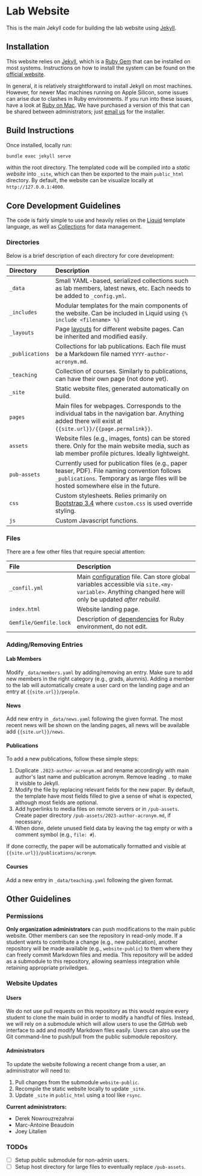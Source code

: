 # Lab Website

This is the main Jekyll code for building the lab website using [Jekyll](https://jekyllrb.com/).

## Installation

This website relies on [Jekyll](https://jekyllrb.com/), which is a [Ruby Gem](https://rubygems.org/) that can be installed on most systems. Instructions on how to install the system can be found on the [official website](https://jekyllrb.com/docs/installation/). 

In general, it is relatively straightforward to install Jekyll on most machines. However, for newer Mac machines running on Apple Silicon, some issues can arise due to clashes in Ruby environments. If you run into these issues, have a look at [Ruby on Mac](https://www.rubyonmac.dev/). We have purchased a version of this that can be shared between administrators; just [email us](mailto:joey.litalien@mail.mcgill.ca) for the installer.

## Build Instructions

Once installed, locally run:

```bash
bundle exec jekyll serve 
```

within the root directory. The templated code will be compiled into a *static website* into `_site`, which can then be exported to the main `public_html` directory. By default, the website can be visualize locally at `http://127.0.0.1:4000`.

## Core Development Guidelines

The code is fairly simple to use and heavily relies on the [Liquid](https://shopify.github.io/liquid/) template language, as well as [Collections](https://jekyllrb.com/docs/collections/) for data management. 

### Directories 
Below is a brief description of each directory for core development:

| Directory | Description |
|:-|:-|
|`_data`| Small YAML-based, serialized collections such as lab members, latest news, etc. Each needs to be added to `_config.yml`. |
|`_includes`| Modular templates for the main components of the website. Can be included in Liquid using `{% include <filename> %}` |
|`_layouts`| Page [layouts](https://jekyllrb.com/docs/step-by-step/04-layouts/) for different website pages. Can be inherited and modified easily.
|`_publications`| Collections for lab publications. Each file must be a Markdown file named `YYYY-author-acronym.md`.|
|`_teaching`| Collection of courses. Similarly to publications, can have their own page (not done yet).|
|`_site`| Static website files, generated automatically on build.|
|`pages`| Main files for webpages. Corresponds to the individual tabs in the navigation bar. Anything added there will exist at `{{site.url}}/{{page.permalink}}`.|
|`assets`| Website files (e.g., images, fonts) can be stored there. Only for the main website media, such as lab member profile pictures. Ideally lightweight.|
|`pub-assets`| Currently used for publication files (e.g., paper teaser, PDF). File naming convention follows `_publications`. Temporary as large files will be hosted somewhere else in the future.
|`css`|Custom stylesheets. Relies primarily on [Bootstrap 3.4](https://getbootstrap.com/docs/3.4/) where `custom.css` is used override styling.
|`js`|Custom Javascript functions.|

### Files
There are a few other files that require special attention:

| File | Description |
|:-|:-|
|`_confil.yml`|Main [configuration](https://jekyllrb.com/docs/configuration/) file. Can store global variables accessible via `site.<my-variable>`. Anything changed here will only be updated *after rebuild*. | 
|`index.html`| Website landing page.|
|`Gemfile/Gemfile.lock`|Description of [dependencies](https://bundler.io/guides/gemfile.html) for Ruby environment, do not edit.|

### Adding/Removing Entries

#### Lab Members

Modify `_data/members.yaml` by adding/removing an entry. Make sure to add new members in the right category (e.g., grads, alumnis). Adding a member to the lab will automatically create a user card on the landing page and an entry at `{{site.url}}/people`.

#### News

Add new entry in `_data/news.yaml` following the given format. The most recent news will be shown on the landing pages, all news will be available add `{{site.url}}/news`.

#### Publications

To add a new publications, follow these simple steps:

1) Duplicate `.2023-author-acronym.md` and rename accordingly with main author's last name and publication acronym. Remove leading `.` to make it visible to Jekyll.
2) Modify the file by replacing relevant fields for the new paper. By default, the template have most fields filled to give a sense of what is expected, although most fields are optional.
3) Add hyperlinks to media files on remote servers or in `/pub-assets`. Create paper directory `/pub-assets/2023-author-acronym.md`, if necessary.
3) When done, delete unused field data by leaving the tag empty or with a comment symbol (e.g., `file: #`).

If done correctly, the paper will be automatically formatted and visible at `{{site.url}}/publications/acronym`.

#### Courses 

Add a new entry in `_data/teaching.yaml` following the given format.

## Other Guidelines

### Permissions
__Only organization administrators__ can push modifications to the main public website. Other members can see the repository in read-only mode. If a student wants to contribute a change (e.g., new publication), another repository will be made available (e.g., `website-public`) to them where they can freely commit Markdown files and media. This repository will be added as a submodule to this repository, allowing seamless integration while retaining appropriate priviledges.

### Website Updates


#### Users

We do not use pull requests on this repository as this would require every student to clone the main build in order to modify a handful of files. Instead, we will rely on a submodule which will allow users to use the GitHub web interface to add and modify Markdown files easily. Users can also use the Git command-line to push/pull from the public submodule repository.

#### Administrators

To update the website following a recent change from a user, an administrator will need to:
1) Pull changes from the submodule `website-public`.
2) Recompile the static website locally to update `_site`.
3) Update `_site` in `public_html` using a tool like `rsync`.

__Current administrators:__
- Derek Nowrouzrezahrai
- Marc-Antoine Beaudoin
- Joey Litalien

### TODOs
- [ ] Setup public submodule for non-admin users.
- [ ] Setup host directory for large files to eventually replace `/pub-assets`.